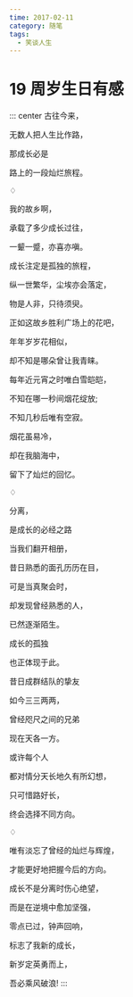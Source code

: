 ```yaml
---
time: 2017-02-11
category: 随笔
tags:
  - 笑谈人生
---
```


# 19 周岁生日有感

::: center
古往今来，

无数人把人生比作路，

那成长必是

路上的一段灿烂旅程。

♢

我的故乡啊，

承载了多少成长过往，

一颦一蹙，亦喜亦嗔。

成长注定是孤独的旅程，

纵一世繁华，尘埃亦会落定，

物是人非，只待须臾。

正如这故乡胜利广场上的花吧，

年年岁岁花相似，

却不知是哪朵曾让我青睐。

每年近元宵之时唯白雪皑皑，

不知在哪一秒间烟花绽放;

不知几秒后唯有空寂。

烟花虽易冷，

却在我脑海中，

留下了灿烂的回忆。

♢

分离，

是成长的必经之路

当我们翻开相册，

昔日熟悉的面孔历历在目，

可是当真聚会时，

却发现曾经熟悉的人，

已然逐渐陌生。

成长的孤独

也正体现于此。

昔日成群结队的挚友

如今三三两两，

曾经咫尺之间的兄弟

现在天各一方。

或许每个人

都对情分天长地久有所幻想，

只可惜路好长，

终会选择不同方向。

♢

唯有淡忘了曾经的灿烂与辉煌，

才能更好地把握今后的方向。

成长不是分离时伤心绝望，

而是在逆境中愈加坚强，

零点已过，钟声回响，

标志了我新的成长，

新岁定英勇而上，

吾必乘风破浪!
:::
